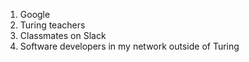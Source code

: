 1. Google
2. Turing teachers
3. Classmates on Slack
4. Software developers in my network outside of Turing
